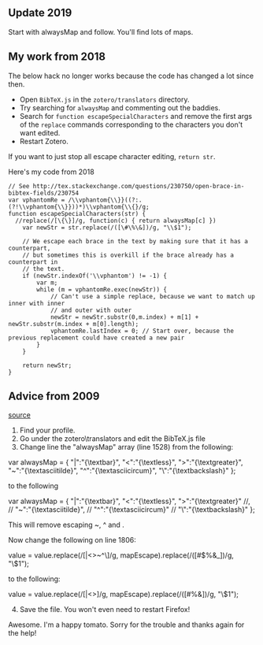 Update 2019
---------------------------
Start with alwaysMap and follow. You'll find lots of maps.

My work from 2018
----------------------------

The below hack no longer works because the code has changed a lot since then.

- Open `BibTeX.js` in the `zotero/translators` directory.
- Try searching for `alwaysMap` and commenting out the baddies.
- Search for `function escapeSpecialCharacters` 
  and remove the first args of the `replace` commands corresponding to the characters you don't want edited.
- Restart Zotero.

If you want to just stop all escape character editing, `return str`.

Here's my code from 2018


```
// See http://tex.stackexchange.com/questions/230750/open-brace-in-bibtex-fields/230754
var vphantomRe = /\\vphantom{\\}}((?:.(?!\\vphantom{\\}}))*)\\vphantom{\\{}/g;
function escapeSpecialCharacters(str) {
  //replace(/[\{\}]/g, function(c) { return alwaysMap[c] })
	var newStr = str.replace(/([\#\%\&])/g, "\\$1");
	
	// We escape each brace in the text by making sure that it has a counterpart,
	// but sometimes this is overkill if the brace already has a counterpart in
	// the text.
	if (newStr.indexOf('\\vphantom') != -1) {
		var m;
		while (m = vphantomRe.exec(newStr)) {
			// Can't use a simple replace, because we want to match up inner with inner
			// and outer with outer
			newStr = newStr.substr(0,m.index) + m[1] + newStr.substr(m.index + m[0].length);
			vphantomRe.lastIndex = 0; // Start over, because the previous replacement could have created a new pair
		}
	}
	
	return newStr;
}
```

Advice from 2009
----------------

[source](https://forums.zotero.org/discussion/5324/bibtex-and-greek-characters/p1)

1) Find your profile. 
2) Go under the zotero\translators and edit the BibTeX.js file
3) Change line the "alwaysMap" array (line 1528) from the following:

var alwaysMap = {
"|":"{\\textbar}",
"<":"{\\textless}",
">":"{\\textgreater}",
"~":"{\\textasciitilde}",
"^":"{\\textasciicircum}",
"\\":"{\\textbackslash}"
};

to the following

var alwaysMap = {
"|":"{\\textbar}",
"<":"{\\textless}",
">":"{\\textgreater}" //,
//  "~":"{\\textasciitilde}",
//  "^":"{\\textasciicircum}" 
//  "\\":"{\\textbackslash}"
};

This will remove escaping ~, ^ and \.

Now change the following on line 1806:

value = value.replace(/[|\<\>\~\^\\]/g, mapEscape).replace(/([\#\$\%\&\_])/g, "\\$1");

to the following:

value = value.replace(/[|\<\>]/g, mapEscape).replace(/([\#\%\&])/g, "\\$1");

4) Save the file. You won't even need to restart Firefox!

Awesome. I'm a happy tomato. Sorry for the trouble and thanks again for the help!

